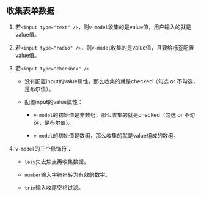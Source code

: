 ## 收集表单数据

1. 若`<input type="text" />`，则`v-model`收集的是value值，用户输入的就是value值。

2. 若`<input type="radio" />`，则`v-model`收集的是value值，且要给标签配置value值。

3. 若`<input type="checkbox" />`

    * 没有配置input的value属性，那么收集的就是checked（勾选 or 不勾选，是布尔值）。

    * 配置input的value属性：

        * `v-model`的初始值是非数组，那么收集的就是checked（勾选 or 不勾选，是布尔值）。

        * `v-model`的初始值是数组，那么收集的就是value组成的数组。

4. `v-model`的三个修饰符：

   * `lazy`失去焦点再收集数据。

   * `number`输入字符串转为有效的数字。

   * `trim`输入收尾空格过滤。